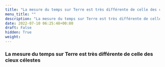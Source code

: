 ```yaml
---
title: "La mesure du temps sur Terre est très différente de celle des cieux célestes"
menu_title: ""
description: "La mesure du temps sur Terre est très différente de celle des cieux célestes"
date: 2022-07-10 06:25:48+00:80
draft: False
hidden: True
weight:
---
```

### La mesure du temps sur Terre est très différente de celle des cieux célestes

